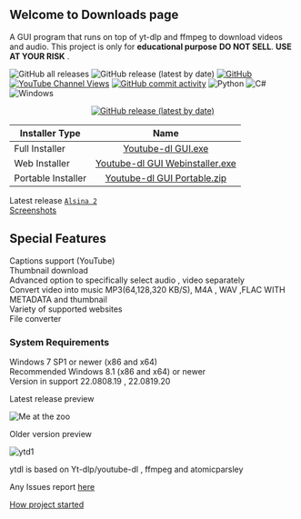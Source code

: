 ## Welcome to Downloads page
A GUI program that runs on top of yt-dlp and ffmpeg to download videos and audio. This project is only for **educational purpose** **DO NOT SELL**. **USE AT YOUR RISK** .
<br>

![GitHub all releases](https://img.shields.io/github/downloads/sourabhkv/ytdl/total?logo=GitHub) <img alt="GitHub release (latest by date)" src="https://img.shields.io/github/downloads/sourabhkv/ytdl/latest/total?logo=github"> <a href="https://github.com/sourabhkv/ytdl/blob/main/LICENSE"><img alt="GitHub" src="https://img.shields.io/github/license/sourabhkv/ytdl"></a>
<a href="https://www.youtube.com/channel/UCdr0BYy90kbqE2AN4GU2-oQ/featured"><img alt="YouTube Channel Views" src="https://img.shields.io/youtube/channel/views/UCdr0BYy90kbqE2AN4GU2-oQ?style=social"></a>
<a href="https://github.com/sourabhkv/ytdl/commits"><img alt="GitHub commit activity" src="https://img.shields.io/github/commit-activity/m/sourabhkv/ytdl?color=red&label=Commit" ></a> ![Python](https://img.shields.io/badge/python-3670A0?style=flat&logo=python&logoColor=ffdd54) ![C#](https://img.shields.io/badge/c%23-%23239120.svg?style=flat&logo=c-sharp&logoColor=white) ![Windows](https://img.shields.io/badge/Windows-0078D6?style=flat&logo=windows&logoColor=white)
<p align="center">
<a href="https://t.me/ytdlgui"><img alt="GitHub release (latest by date)" src="https://img.shields.io/badge/Telegram-2CA5E0?style=for-the-badge&logo=telegram&logoColor=white"></a>
</p>

|Installer Type |Name|
|---------------|:---: |
|Full Installer|[Youtube-dl GUI.exe](https://github.com/sourabhkv/ytdl/releases/latest/download/YouTube-dl.GUI.zip)|
|Web Installer |[Youtube-dl GUI Webinstaller.exe](https://github.com/sourabhkv/ytdl/blob/main/Youtube-dl%20Webinstaller.exe)|
|Portable Installer|[Youtube-dl GUI Portable.zip](https://github.com/sourabhkv/ytdl/releases/latest/download/Youtube-dl.GUI.Portable.zip)|

Latest release [`Alsina 2`](https://github.com/sourabhkv/ytdl/releases/latest)<br>
[Screenshots](https://github.com/sourabhkv/ytdl/tree/main/screenshots)

<h2>Special Features</h2>
Captions support (YouTube)<br>
Thumbnail download<br>
Advanced option to specifically select audio , video separately<br>
Convert video into music MP3(64,128,320 KB/S), M4A , WAV ,FLAC WITH METADATA and thumbnail<br>
Variety of supported websites<br>
File converter<br>

<h3> System Requirements </h3>
Windows 7 SP1 or newer (x86 and x64)<br>
Recommended Windows 8.1 (x86 and x64) or newer<br>
Version in support 22.0808.19 , 22.0819.20<br>

Latest release preview

![Me at the zoo](https://user-images.githubusercontent.com/55890376/176704621-85839e8b-22c5-4471-a9d3-e6ba5fe5d959.png)




Older version preview

![ytd1](https://user-images.githubusercontent.com/55890376/148569370-37b48559-5333-4686-be6c-22ff97d93473.jpg)


ytdl is based on Yt-dlp/youtube-dl , ffmpeg and atomicparsley<br>

Any Issues report [here](https://github.com/sourabhkv/ytdl/issues)

[How project started](https://github.com/sourabhkv/ytdl#how-development-started-and-was-carried)<br >

